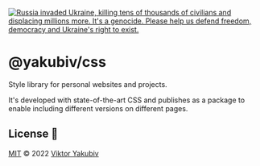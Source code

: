 [![
  Russia invaded Ukraine,
  killing tens of thousands of civilians and displacing millions more.
  It's a genocide.
  Please help us defend freedom, democracy and Ukraine's right to exist.
](https://raw.githubusercontent.com/vshymanskyy/StandWithUkraine/main/banner-direct-single.svg)](https://vshymanskyy.github.io/StandWithUkraine)

# @yakubiv/css

Style library for personal websites and projects.

It's developed with state-of-the-art CSS and publishes as a package
to enable including different versions on different pages.

## License 📄

[MIT](./LICENSE) © 2022 [Viktor Yakubiv](https://yakubiv.com)
